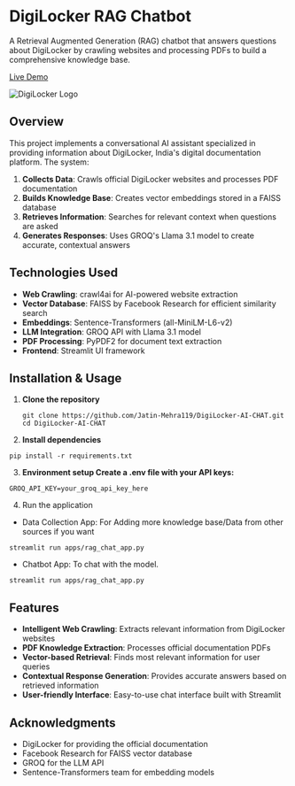 # DigiLocker RAG Chatbot

A Retrieval Augmented Generation (RAG) chatbot that answers questions about DigiLocker by crawling websites and processing PDFs to build a comprehensive knowledge base.

[Live Demo](https://digilocker-ai-chat.streamlit.app/)

![DigiLocker Logo](https://img1.digitallocker.gov.in/digilocker-landing-page/assets/img/DigilockerLogo.svg)

## Overview

This project implements a conversational AI assistant specialized in providing information about DigiLocker, India's digital documentation platform. The system:

1. **Collects Data**: Crawls official DigiLocker websites and processes PDF documentation
2. **Builds Knowledge Base**: Creates vector embeddings stored in a FAISS database
3. **Retrieves Information**: Searches for relevant context when questions are asked
4. **Generates Responses**: Uses GROQ's Llama 3.1 model to create accurate, contextual answers

## Technologies Used

- **Web Crawling**: crawl4ai for AI-powered website extraction
- **Vector Database**: FAISS by Facebook Research for efficient similarity search
- **Embeddings**: Sentence-Transformers (all-MiniLM-L6-v2)
- **LLM Integration**: GROQ API with Llama 3.1 model
- **PDF Processing**: PyPDF2 for document text extraction
- **Frontend**: Streamlit UI framework

## Installation & Usage

1. **Clone the repository**
   ```
   git clone https://github.com/Jatin-Mehra119/DigiLocker-AI-CHAT.git
   cd DigiLocker-AI-CHAT
   ```
2. **Install dependencies**

```
pip install -r requirements.txt
```

3. **Environment setup Create a .env file with your API keys:**
```
GROQ_API_KEY=your_groq_api_key_here
```
4. Run the application

- Data Collection App: For Adding more knowledge base/Data from other sources if you want
```
streamlit run apps/rag_chat_app.py
```
- Chatbot App: To chat with the model.

```
streamlit run apps/rag_chat_app.py
```
## **Features**
- **Intelligent Web Crawling**: Extracts relevant information from DigiLocker websites
- **PDF Knowledge Extraction**: Processes official documentation PDFs
- **Vector-based Retrieval**: Finds most relevant information for user queries
- **Contextual Response Generation**: Provides accurate answers based on retrieved information
- **User-friendly Interface**: Easy-to-use chat interface built with Streamlit

## **Acknowledgments**
- DigiLocker for providing the official documentation
- Facebook Research for FAISS vector database
- GROQ for the LLM API
- Sentence-Transformers team for embedding models
